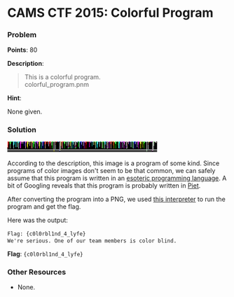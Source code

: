 # CAMS CTF 2015: Colorful Program

### Problem

**Points**: 80

**Description**: 

> This is a colorful program.  
> colorful_program.pnm

**Hint**: 

None given.

### Solution

![](colorful_program.png)

According to the description, this image is a program of some kind. Since programs of color images don't seem to be that common, we can safely assume that this program is written in an [esoteric programming language](http://esolangs.org/wiki/Main_Page). A bit of Googling reveals that this program is probably written in [Piet](http://www.dangermouse.net/esoteric/piet.html).

After converting the program into a PNG, we used [this interpreter](http://wonderfl.net/c/xYU5/fullscreen) to run the program and get the flag.

Here was the output: 

```
Flag: {c0l0rbl1nd_4_lyfe}
We're serious. One of our team members is color blind.
```

**Flag**: `{c0l0rbl1nd_4_lyfe}`

### Other Resources

* None.
